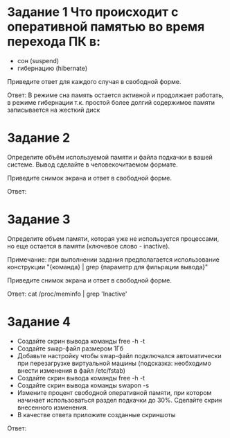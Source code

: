# Задание 1 Что происходит с оперативной памятью во время перехода ПК в:

* сон (suspend)
* гибернацию (hibernate)


Приведите ответ для каждого случая в свободной форме.

Ответ: В режиме сна память остается активной и продолжает работать, в режиме гибернации т.к. простой более долгий содержимое памяти записывается на жесткий диск


# Задание 2
Определите объём используемой памяти и файла подкачки в вашей системе. Вывод сделайте в человекочитаемом формате.

Приведите снимок экрана и ответ в свободной форме.

Ответ: 

# Задание 3
Определите объем памяти, которая уже не используется процессами, но еще остается в памяти (ключевое слово - inactive).

Примечание: при выполнении задания предполагается использование конструкции "{команда} | grep {параметр для фильрации вывода}"

Приведите снимок экрана и ответ в свободной форме.

Ответ: cat /proc/meminfo | grep 'Inactive' 


# Задание 4
* Создайте скрин вывода команды free -h -t
* Создайте swap-файл размером 1Гб
* Добавьте настройку чтобы swap-файл подключался автоматически при перезагрузке виртуальной машины (подсказка: необходимо внести изменения в файл /etc/fstab)
* Создайте скрин вывода команды free -h -t
* Создайте скрин вывода команды swapon -s
* Измените процент свободной оперативной памяти, при котором начинает использоваться раздел подкачки до 30%. Сделайте скрин внесенного изменения.
* В качестве ответа приложите созданные скриншоты

Ответ: 

